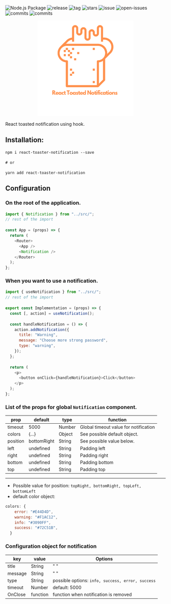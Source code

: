 ![Node.js Package](https://github.com/mhnpd/react-toasted-notifications/workflows/Node.js%20Package/badge.svg)
![release](https://badgen.net/github/release/mhnpd/react-toasted-notifications)
![tag](https://badgen.net/github/tag/mhnpd/react-toasted-notifications)
![stars](https://badgen.net/github/stars/mhnpd/react-toasted-notifications)
![issue](https://badgen.net/github/issues/mhnpd/react-toasted-notifications)
![open-issues](https://badgen.net/github/open-issues/mhnpd/react-toasted-notifications)
![commits](https://badgen.net/github/commits/mhnpd/react-toasted-notifications)
![commits](https://badgen.net/github/assets-dl/mhnpd/react-toasted-notifications)

<div width="100%" align="center">
  <img align="center width="300" height="300" src="./logo/logo2.png">
</div>

React toasted notification using hook.

## Installation:

```shell
npm i react-toaster-notification --save

# or

yarn add react-toaster-notification
```

## Configuration

### On the root of the application.

```js
import { Notification } from "../src/";
// rest of the import

const App = (props) => {
  return (
    <Router>
      <App />
      <Notification />
    </Router>
  );
};
```

### When you want to use a notification.

```js
import { useNotification } from "../src/";
// rest of the import

export const Implementation = (props) => {
  const [, action] = useNotification();

  const handleNotification = () => {
    action.addNotification({
      title: "Warning",
      message: "Choose more strong password",
      type: "warning",
    });
  };

  return (
    <p>
      <button onClick={handleNotification}>Click</button>
    </p>
  );
};
```

### List of the props for global `Notification` component.

| prop     | default     | type   | function                              |
| -------- | ----------- | ------ | ------------------------------------- |
| timeout  | 5000        | Number | Global timeout value for notification |
| colors   | {...}       | Object | See possible default object.          |
| position | bottomRight | String | See possible value below.             |
| left     | undefined   | String | Padding left                          |
| right    | undefined   | String | Padding right                         |
| bottom   | undefined   | String | Padding bottom                        |
| top      | undefined   | String | Padding top                           |

<hr/>

- Possible value for position: `topRight, bottomRight, topLeft, bottomLeft`
- default color object:

```js
colors: {
    error: "#E44D4D",
    warning: "#F1AC12",
    info: "#3090FF",
    success: "#72C51B",
  }
```

### Configuration object for notification

| key     | value    | Options                                           |
| ------- | -------- | ------------------------------------------------- |
| title   | String   | " "                                               |
| message | String   | " "                                               |
| type    | String   | possible options: `info, success, error, success` |
| timeout | Number   | default: 5000                                     |
| OnClose | function | function when notification is removed             |

